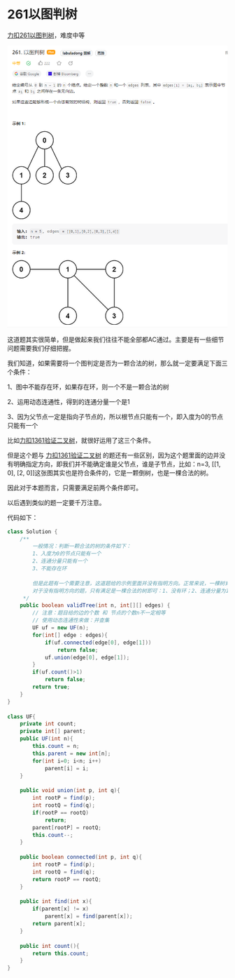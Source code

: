 # 261以图判树

[力扣261以图判树](https://leetcode.cn/problems/graph-valid-tree/description/)，难度中等

![image-20230728154757718](https://raw.githubusercontent.com/lqyspace/mypic/master/PicBed/202307281547871.png)

这道题其实很简单，但是做起来我们往往不能全部都AC通过。主要是有一些细节问题需要我们仔细把握。

我们知道，如果需要将一个图判定是否为一颗合法的树，那么就一定要满足下面三个条件：

1、图中不能存在环，如果存在环，则一个不是一颗合法的树

2、运用动态连通性，得到的连通分量一个是1

3、因为父节点一定是指向子节点的，所以根节点只能有一个，即入度为0的节点只能有一个

比如[力扣1361验证二叉树](https://leetcode.cn/problems/validate-binary-tree-nodes/)，就很好运用了这三个条件。

但是这个题与 [力扣1361验证二叉树](https://leetcode.cn/problems/validate-binary-tree-nodes/) 的题还有一些区别，因为这个题里面的边并没有明确指定方向，即我们并不能确定谁是父节点，谁是子节点，比如：n=3, [[1, 0], [2, 0]]这张图其实也是符合条件的，它是一颗倒树，也是一棵合法的树。

因此对于本题而言，只需要满足前两个条件即可。

以后遇到类似的题一定要千万注意。

代码如下：

```java
class Solution {
    /**
        一般情况：判断一颗合法的树的条件如下：
        1、入度为0的节点只能有一个
        2、连通分量只能有一个
        3、不能存在环

        但是此题有一个需要注意，这道题给的示例里面并没有指明方向。正常来说，一棵树肯定是父节点指向子节点，但是本题中并没有指明边的方向，
        对于没有指明方向的题，只有满足是一棵合法的树即可：1、没有环；2、连通分量为1，至于找入度为0的点用不上。因为本体并没有指明方向，不用找根节点，比如：n=3，[[1, 0], [2, 0]]也是符合条件的。所以以后做题需要注意
     */
    public boolean validTree(int n, int[][] edges) {
        // 注意：题目给的边的个数 和 节点的个数n不一定相等
        // 使用动态连通性来做：并查集
        UF uf = new UF(n);
        for(int[] edge : edges){
            if(uf.connected(edge[0], edge[1]))
                return false;
            uf.union(edge[0], edge[1]);
        }
        if(uf.count()>1)
            return false;
        return true;
    }
}

class UF{
    private int count;
    private int[] parent;
    public UF(int n){
        this.count = n;
        this.parent = new int[n];
        for(int i=0; i<n; i++)
            parent[i] = i;
    }

    public void union(int p, int q){
        int rootP = find(p);
        int rootQ = find(q);
        if(rootP == rootQ)
            return;
        parent[rootP] = rootQ;
        this.count--;
    }

    public boolean connected(int p, int q){
        int rootP = find(p);
        int rootQ = find(q);
        return rootP == rootQ;
    }

    public int find(int x){
        if(parent[x] != x)
            parent[x] = find(parent[x]);
        return parent[x];
    }

    public int count(){
        return this.count;
    }
}
```

